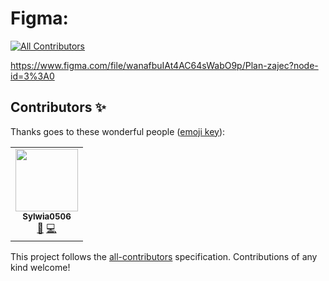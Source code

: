 # Figma:
<!-- ALL-CONTRIBUTORS-BADGE:START - Do not remove or modify this section -->
[![All Contributors](https://img.shields.io/badge/all_contributors-1-orange.svg?style=flat-square)](#contributors-)
<!-- ALL-CONTRIBUTORS-BADGE:END -->
https://www.figma.com/file/wanafbuIAt4AC64sWabO9p/Plan-zajec?node-id=3%3A0

## Contributors ✨

Thanks goes to these wonderful people ([emoji key](https://allcontributors.org/docs/en/emoji-key)):

<!-- ALL-CONTRIBUTORS-LIST:START - Do not remove or modify this section -->
<!-- prettier-ignore-start -->
<!-- markdownlint-disable -->
<table>
  <tr>
    <td align="center"><a href="https://github.com/Sylwia0506"><img src="https://avatars.githubusercontent.com/u/63118620?v=4?s=100" width="100px;" alt=""/><br /><sub><b>Sylwia0506</b></sub></a><br /><a href="#maintenance-Sylwia0506" title="Maintenance">🚧</a> <a href="https://github.com/wvffle/PB-Schedule/commits?author=Sylwia0506" title="Code">💻</a></td>
  </tr>
</table>

<!-- markdownlint-restore -->
<!-- prettier-ignore-end -->

<!-- ALL-CONTRIBUTORS-LIST:END -->

This project follows the [all-contributors](https://github.com/all-contributors/all-contributors) specification. Contributions of any kind welcome!